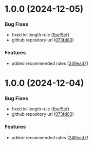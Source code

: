 # 1.0.0 (2024-12-05)


### Bug Fixes

* fixed id-length rule ([fbef5ef](https://github.com/acadevmy/eslint-plugin/commit/fbef5effe2cc1739ec521b6070512559a8ac5fdf))
* github repository url ([073fd83](https://github.com/acadevmy/eslint-plugin/commit/073fd83ac5455a07f6245f8dfa88f33ea644db3f))


### Features

* added recommended rules ([249ead7](https://github.com/acadevmy/eslint-plugin/commit/249ead7d818a6fd905070037086d8e66a0100b42))

# 1.0.0 (2024-12-04)


### Bug Fixes

* fixed id-length rule ([fbef5ef](https://github.com/acadevmy/eslint-plugin/commit/fbef5effe2cc1739ec521b6070512559a8ac5fdf))
* github repository url ([073fd83](https://github.com/acadevmy/eslint-plugin/commit/073fd83ac5455a07f6245f8dfa88f33ea644db3f))


### Features

* added recommended rules ([249ead7](https://github.com/acadevmy/eslint-plugin/commit/249ead7d818a6fd905070037086d8e66a0100b42))
